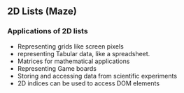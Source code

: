 ## 2D Lists (Maze)

### Applications of 2D lists
- Representing grids like screen pixels
- representing Tabular data, like a spreadsheet.
- Matrices for mathematical applications
- Representing Game boards
- Storing and accessing data from scientific experiments
- 2D indices can be used to access DOM elements
